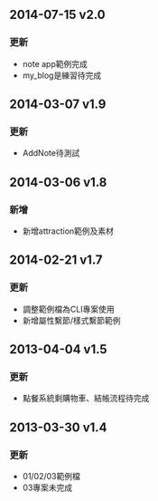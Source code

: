 ## 2014-07-15 v2.0
### 更新 
- note app範例完成
- my_blog是練習待完成

## 2014-03-07 v1.9
### 更新 
- AddNote待測試

## 2014-03-06 v1.8
### 新增 
- 新增attraction範例及素材

## 2014-02-21 v1.7
### 更新 
- 調整範例檔為CLI專案使用
- 新增屬性繫節/樣式繫節範例

## 2013-04-04 v1.5 
### 更新 
- 點餐系統剩購物車、結帳流程待完成

## 2013-03-30 v1.4 
### 更新 
- 01/02/03範例檔
- 03專案未完成